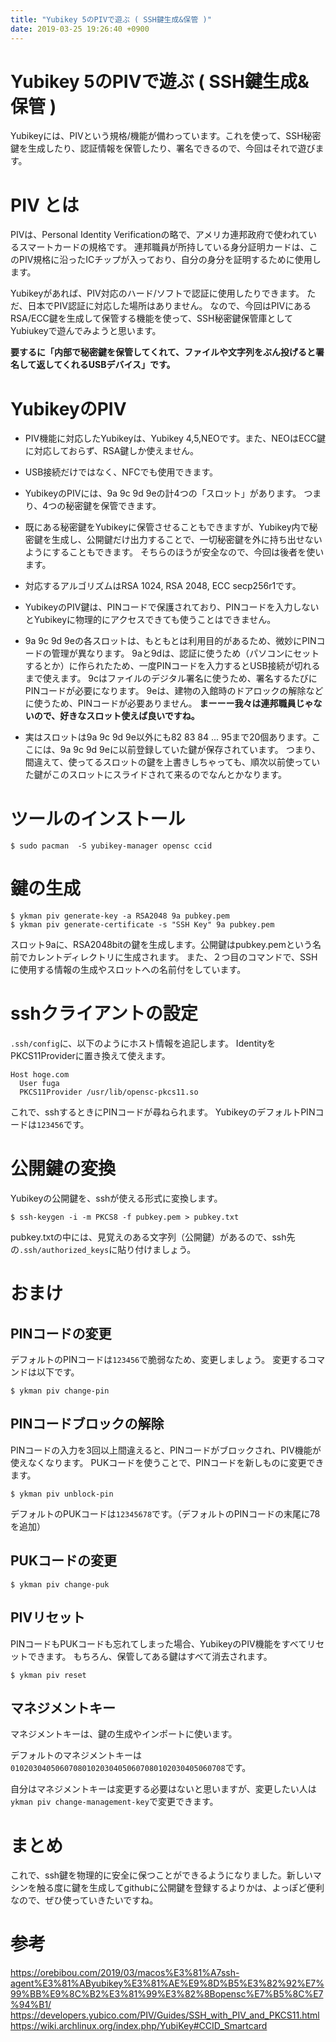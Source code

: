 ```yaml
---
title: "Yubikey 5のPIVで遊ぶ ( SSH鍵生成&保管 )"
date: 2019-03-25 19:26:40 +0900
---
```


# Yubikey 5のPIVで遊ぶ ( SSH鍵生成&保管 )

Yubikeyには、PIVという規格/機能が備わっています。これを使って、SSH秘密鍵を生成したり、認証情報を保管したり、署名できるので、今回はそれで遊びます。

# PIV とは

PIVは、Personal Identity Verificationの略で、アメリカ連邦政府で使われているスマートカードの規格です。
連邦職員が所持している身分証明カードは、このPIV規格に沿ったICチップが入っており、自分の身分を証明するために使用します。

Yubikeyがあれば、PIV対応のハード/ソフトで認証に使用したりできます。
ただ、日本でPIV認証に対応した場所はありません。
なので、今回はPIVにあるRSA/ECC鍵を生成して保管する機能を使って、SSH秘密鍵保管庫としてYubiukeyで遊んでみようと思います。

**要するに「内部で秘密鍵を保管してくれて、ファイルや文字列をぶん投げると署名して返してくれるUSBデバイス」です。**

# YubikeyのPIV

- PIV機能に対応したYubikeyは、Yubikey 4,5,NEOです。また、NEOはECC鍵に対応しておらず、RSA鍵しか使えません。

- USB接続だけではなく、NFCでも使用できます。

- YubikeyのPIVには、9a 9c 9d 9eの計4つの「スロット」があります。
つまり、4つの秘密鍵を保管できます。

- 既にある秘密鍵をYubikeyに保管させることもできますが、Yubikey内で秘密鍵を生成し、公開鍵だけ出力することで、一切秘密鍵を外に持ち出せないようにすることもできます。
そちらのほうが安全なので、今回は後者を使います。

- 対応するアルゴリズムはRSA 1024, RSA 2048, ECC secp256r1です。

- YubikeyのPIV鍵は、PINコードで保護されており、PINコードを入力しないとYubikeyに物理的にアクセスできても使うことはできません。

- 9a 9c 9d 9eの各スロットは、もともとは利用目的があるため、微妙にPINコードの管理が異なります。
 9aと9dは、認証に使うため（パソコンにセットするとか）に作られたため、一度PINコードを入力するとUSB接続が切れるまで使えます。
 9cはファイルのデジタル署名に使うため、署名するたびにPINコードが必要になります。
 9eは、建物の入館時のドアロックの解除などに使うため、PINコードが必要ありません。
 **まーーー我々は連邦職員じゃないので、好きなスロット使えば良いですね。**

- 実はスロットは9a 9c 9d 9e以外にも82 83 84 ... 95まで20個あります。ここには、9a 9c 9d 9eに以前登録していた鍵が保存されています。
 つまり、間違えて、使ってるスロットの鍵を上書きしちゃっても、順次以前使っていた鍵がこのスロットにスライドされて来るのでなんとかなります。

# ツールのインストール

```console
$ sudo pacman  -S yubikey-manager opensc ccid
```

# 鍵の生成

```console
$ ykman piv generate-key -a RSA2048 9a pubkey.pem
$ ykman piv generate-certificate -s "SSH Key" 9a pubkey.pem
```

スロット9aに、RSA2048bitの鍵を生成します。公開鍵はpubkey.pemという名前でカレントディレクトリに生成されます。
また、２つ目のコマンドで、SSHに使用する情報の生成やスロットへの名前付をしています。

# sshクライアントの設定

`.ssh/config`に、以下のようにホスト情報を追記します。
IdentityをPKCS11Providerに置き換えて使えます。

```
Host hoge.com
  User fuga
  PKCS11Provider /usr/lib/opensc-pkcs11.so
```

これで、sshするときにPINコードが尋ねられます。
YubikeyのデフォルトPINコードは`123456`です。

# 公開鍵の変換

Yubikeyの公開鍵を、sshが使える形式に変換します。

```console
$ ssh-keygen -i -m PKCS8 -f pubkey.pem > pubkey.txt
```

pubkey.txtの中には、見覚えのある文字列（公開鍵）があるので、ssh先の`.ssh/authorized_keys`に貼り付けましょう。

# おまけ
## PINコードの変更

デフォルトのPINコードは`123456`で脆弱なため、変更しましょう。
変更するコマンドは以下です。

```console
$ ykman piv change-pin
```

## PINコードブロックの解除

PINコードの入力を3回以上間違えると、PINコードがブロックされ、PIV機能が使えなくなります。
PUKコードを使うことで、PINコードを新しものに変更できます。

```console
$ ykman piv unblock-pin
```

デフォルトのPUKコードは`12345678`です。（デフォルトのPINコードの末尾に78を追加）

## PUKコードの変更

```console
$ ykman piv change-puk
```

## PIVリセット

PINコードもPUKコードも忘れてしまった場合、YubikeyのPIV機能をすべてリセットできます。
もちろん、保管してある鍵はすべて消去されます。

```console
$ ykman piv reset
```

## マネジメントキー

マネジメントキーは、鍵の生成やインポートに使います。

デフォルトのマネジメントキーは`010203040506070801020304050607080102030405060708`です。

自分はマネジメントキーは変更する必要はないと思いますが、変更したい人は`ykman piv change-management-key`で変更できます。

# まとめ

これで、ssh鍵を物理的に安全に保つことができるようになりました。新しいマシンを触る度に鍵を生成してgithubに公開鍵を登録するよりかは、よっぽど便利なので、ぜひ使っていきたいですね。

# 参考
https://orebibou.com/2019/03/macos%E3%81%A7ssh-agent%E3%81%AByubikey%E3%81%AE%E9%8D%B5%E3%82%92%E7%99%BB%E9%8C%B2%E3%81%99%E3%82%8Bopensc%E7%B5%8C%E7%94%B1/
https://developers.yubico.com/PIV/Guides/SSH_with_PIV_and_PKCS11.html
https://wiki.archlinux.org/index.php/YubiKey#CCID_Smartcard
